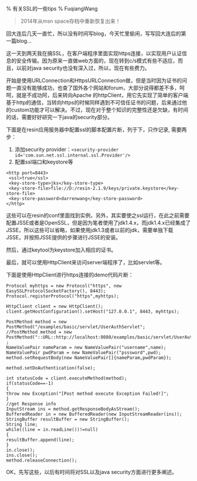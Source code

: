 % 有关SSL的一些tips 
% FuqiangWang

> 2014年从msn space存档中重新恢复出来！

回大连后几天一直忙，所以没有时间写blog，今天忙里偷闲，写写回大连后的第一篇blog...
   
这一天到两天我在搞SSL，在客户端程序里面实现https连接，以实现用户认证信息的安全传输。因为原来一直做web方面的，现在转到c/s模式有些不适应，而且，以前对java security也没有深入过，所以，现在有些费力。

开始是使用URLConnection和HttpsURLConnection做，但是当时因为证书的问题一直没有能够成功，也查了国外各个网站和forum，大部分说得都差不多，呵呵，就是不成功阿，后来转向Apache 的httpClient，用它先实现了简单的客户端基于http的通信，当转向https的时候同样遇到不可信任证书的问题，后来通过他的custom功能才可以解决。不过，现在对于整个知识的完整性还是欠缺，有时间的话，需要好好研究一下java的security部分。

下面是在resin应用服务器中配置ssl的脚本配置片断，列于下，只作记录, 需要两步：

1. 添加security provider：`<security-provider id='com.sun.net.ssl.internal.ssl.Provider'/>`
2. 配置ssl端口和keystore等

~~~~~~~ {.xml}
<http port=8443>
 <ssl>true</ssl>
 <key-store-type>jks</key-store-type>
 <key-store-file>file://D:/resin-2.1.9/keys/private.keystore</key-store-file>
 <key-store-password>darrenwang</key-store-password>
</http>
~~~~~~~

这些可以在resin的conf里面找到实例，另外，其实要使之ssl运行，在此之前需要配置JSSE或者是OpenSSL，但是因为笔者使用了jdk1.4.x，而jdk1.4.x已经集成了JSSE，所以这些可以省略，如果使用jdk1.3或者以前的jdk，需要单独下载JSSE，并按照JSSE提供的步骤进行JSSE的安装。

然后，通过keytool为keystore加入相应的证书。

最后，就可以使用HttpClient来访问server端程序了，比如servlet等。

下面是使用HttpClient进行https连接的demo代码片断：

~~~~~~~ {.java}
Protocol myhttps = new Protocol("https", new EasySSLProtocolSocketFactory(), 8443);
Protocol.registerProtocol("https",myhttps);

HttpClient client = new HttpClient();
client.getHostConfiguration().setHost("127.0.0.1", 8443, myhttps);

PostMethod method = new PostMethod("/examples/basic/servlet/UserAuthServlet";
//PostMethod method = new PostMethod("::URL::http://localhost:8080/examples/basic/servlet/UserAuthServlet" ;
NameValuePair nameParam = new NameValuePair("username",name);
NameValuePair pwdParam = new NameValuePair("psssword",pwd);
method.setRequestBody(new NameValuePair[]{nameParam,pwdParam});

method.setDoAuthentication(false);

int statusCode = client.executeMethod(method);
if(statusCode==-1)
{
throw new Exception("[Post method execute Exception Failed!]";
}
//get Response info
InputStream ins = method.getResponseBodyAsStream();
BufferedReader in = new BufferedReader(new InputStreamReader(ins));
StringBuffer resultBuffer = new StringBuffer();
String line;
while((line = in.readLine())!=null)
{
resultBuffer.append(line);
}
in.close();
ins.close();
method.releaseConnection();
~~~~~~~

OK，先写这些，以后有时间将对SSL以及java security方面进行更多阐述。











